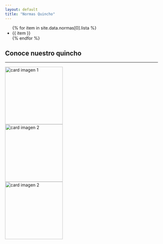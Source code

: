 ```yaml
---
layout: default
title: "Normas Quincho"
---
```


<style>
.card-img-top {
	transition: transform .5s ease;
}

.card-img-top:hover {
	transform: scale(1.6);
}

</style>


<ul class="list-group list-group-numbered list-group-flush py-3">
	{% for item in site.data.normas[0].lista %}
		<li class="list-group-item">{{ item }}</li>
	{% endfor %}
</ul>

<!-- SECTION: DESTACADOS -->
<section class="pt-2 container">
    <h2 class="text-center text-uppercase my-3">Conoce nuestro quincho</h2>
    <hr class="text-secondary mb-4">
    <div class="row mt-4">
        <!-- COL: 1 > CARD : 1 -->
        <div class="col-10 col-md-6 col-lg-4 col-xl-3 mb-3 mb-xl-0 mx-auto">
            <div class="card">
                <img src="{{ '/assets/quincho/01.jpg' | relative_url }}" class="card-img-top" alt="card imagen 1"
                    data-bs-toggle="tooltip" title="quincho parrilla" data-bs-placement="bottom" height="190">
            </div>
        </div>
        <!-- COL: 1 > CARD : 1 -->
        <div class="col-10 col-md-6 col-lg-4 col-xl-3 mb-3 mb-xl-0 mx-auto">
            <div class="card">
                <img src="{{ '/assets/quincho/02.jpg' | relative_url }}" class="card-img-top" alt="card imagen 2"
                    data-bs-toggle="tooltip" title="quincho parrilla" data-bs-placement="bottom" height="190">
            </div>
        </div>
        <!-- COL: 3 > CARD : 3 -->
        <div class="col-10 col-md-6 col-lg-4 col-xl-3 mb-3 mb-xl-0 mx-auto">
            <div class="card">
                <img src="{{ '/assets/quincho/03.jpg' | relative_url }}" class="card-img-top" alt="card imagen 2"
                    data-bs-toggle="tooltip" title="quincho parrilla" data-bs-placement="bottom" height="190">
            </div>
        </div>
    </div>
</section>

